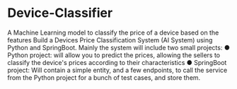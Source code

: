 # Device-Classifier

A Machine Learning model to classify the price of a device based on the features
Build a Devices Price Classification System (AI System) using Python and SpringBoot. Mainly
the system will include two small projects:
● Python project: will allow you to predict the prices, allowing the sellers to classify the device's prices according to their characteristics
● SpringBoot project: Will contain a simple entity, and a few endpoints, to call the service
from the Python project for a bunch of test cases, and store them.
